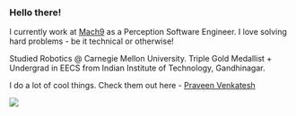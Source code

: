 ### Hello there!

I currently work at [Mach9](https://www.mach9.io/) as a Perception Software Engineer. I love solving hard problems - be it technical or otherwise!

Studied Robotics @ Carnegie Mellon University. Triple Gold Medallist + Undergrad in EECS from Indian Institute of Technology, Gandhinagar.

I do a lot of cool things. Check them out here - <a href="https://praveenvnktsh.github.io">Praveen Venkatesh</a>

![](https://komarev.com/ghpvc/?username=praveenVnktsh&color=brightgreen&style=flat)

